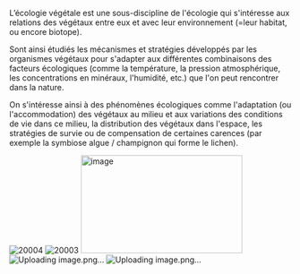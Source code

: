 L’écologie végétale est une sous-discipline de l'écologie qui s'intéresse aux relations des végétaux entre eux et avec leur environnement (=leur habitat, ou encore biotope).

Sont ainsi étudiés les mécanismes et stratégies développés par les organismes végétaux pour s'adapter aux différentes combinaisons des facteurs écologiques (comme la température, la pression atmosphérique, les concentrations en minéraux, l'humidité, etc.) que l'on peut rencontrer dans la nature.

On s'intéresse ainsi à des phénomènes écologiques comme l'adaptation (ou l'accommodation) des végétaux au milieu et aux variations des conditions de vie dans ce milieu, la distribution des végétaux dans l'espace, les stratégies de survie ou de compensation de certaines carences (par exemple la symbiose algue / champignon qui forme le lichen).


![20004](https://github.com/user-attachments/assets/98dfa375-6195-4a5a-b2a6-64bdfb079605)
![20003](https://github.com/user-attachments/assets/7e9eb606-011d-4cf4-9bb2-bf2954b54089)
<img width="288" height="175" alt="image" src="https://github.com/user-attachments/assets/fc591b69-0779-4561-a5dd-2b5ed029cb55" />
![Uploading image.png…]()
![Uploading image.png…]()
